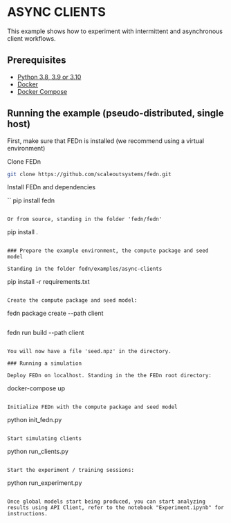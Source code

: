 # ASYNC CLIENTS 
This example shows how to experiment with intermittent and asynchronous client workflows.     

## Prerequisites
- [Python 3.8, 3.9 or 3.10](https://www.python.org/downloads)
- [Docker](https://docs.docker.com/get-docker)
- [Docker Compose](https://docs.docker.com/compose/install)

## Running the example (pseudo-distributed, single host)

First, make sure that FEDn is installed (we recommend using a virtual environment)

Clone FEDn
```sh
git clone https://github.com/scaleoutsystems/fedn.git
```

Install FEDn and dependencies

``
pip install fedn
```

Or from source, standing in the folder 'fedn/fedn'

```
pip install .
```

### Prepare the example environment, the compute package and seed model

Standing in the folder fedn/examples/async-clients
```
pip install -r requirements.txt
```

Create the compute package and seed model:
```
fedn package create --path client
```

```
fedn run build --path client
```

You will now have a file 'seed.npz' in the directory.

### Running a simulation

Deploy FEDn on localhost. Standing in the the FEDn root directory: 

```
docker-compose up 
```

Initialize FEDn with the compute package and seed model

```
python init_fedn.py
```

Start simulating clients
```
python run_clients.py
```

Start the experiment / training sessions: 

```
python run_experiment.py
```

Once global models start being produced, you can start analyzing results using API Client, refer to the notebook "Experiment.ipynb" for instructions. 




